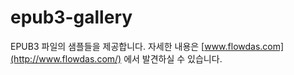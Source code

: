 epub3-gallery
=============

EPUB3 파일의 샘플들을 제공합니다. 자세한 내용은 [www.flowdas.com](http://www.flowdas.com/) 에서 
발견하실 수 있습니다.
